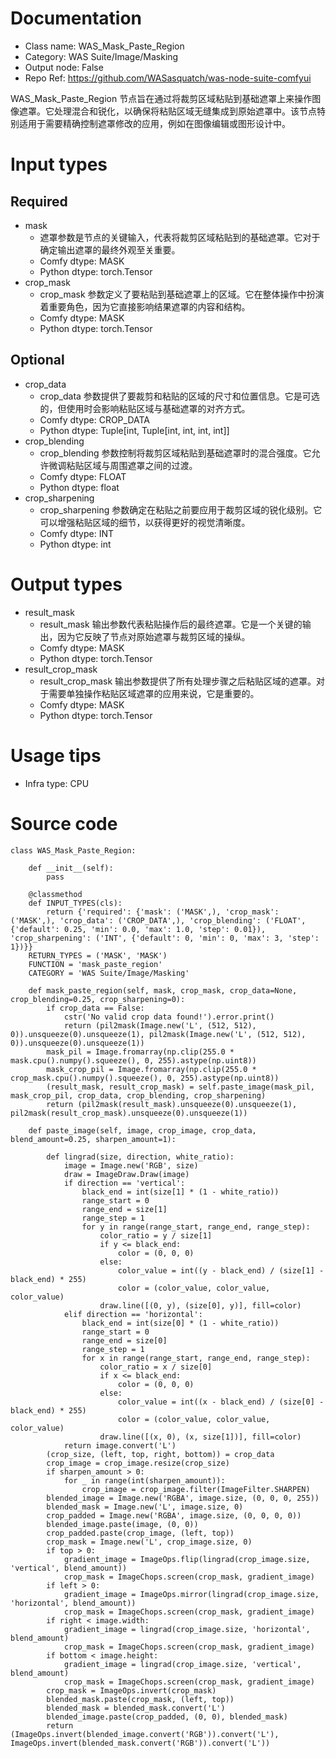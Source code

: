 # Documentation
- Class name: WAS_Mask_Paste_Region
- Category: WAS Suite/Image/Masking
- Output node: False
- Repo Ref: https://github.com/WASasquatch/was-node-suite-comfyui

WAS_Mask_Paste_Region 节点旨在通过将裁剪区域粘贴到基础遮罩上来操作图像遮罩。它处理混合和锐化，以确保将粘贴区域无缝集成到原始遮罩中。该节点特别适用于需要精确控制遮罩修改的应用，例如在图像编辑或图形设计中。

# Input types
## Required
- mask
    - 遮罩参数是节点的关键输入，代表将裁剪区域粘贴到的基础遮罩。它对于确定输出遮罩的最终外观至关重要。
    - Comfy dtype: MASK
    - Python dtype: torch.Tensor
- crop_mask
    - crop_mask 参数定义了要粘贴到基础遮罩上的区域。它在整体操作中扮演着重要角色，因为它直接影响结果遮罩的内容和结构。
    - Comfy dtype: MASK
    - Python dtype: torch.Tensor
## Optional
- crop_data
    - crop_data 参数提供了要裁剪和粘贴的区域的尺寸和位置信息。它是可选的，但使用时会影响粘贴区域与基础遮罩的对齐方式。
    - Comfy dtype: CROP_DATA
    - Python dtype: Tuple[int, Tuple[int, int, int, int]]
- crop_blending
    - crop_blending 参数控制将裁剪区域粘贴到基础遮罩时的混合强度。它允许微调粘贴区域与周围遮罩之间的过渡。
    - Comfy dtype: FLOAT
    - Python dtype: float
- crop_sharpening
    - crop_sharpening 参数确定在粘贴之前要应用于裁剪区域的锐化级别。它可以增强粘贴区域的细节，以获得更好的视觉清晰度。
    - Comfy dtype: INT
    - Python dtype: int

# Output types
- result_mask
    - result_mask 输出参数代表粘贴操作后的最终遮罩。它是一个关键的输出，因为它反映了节点对原始遮罩与裁剪区域的操纵。
    - Comfy dtype: MASK
    - Python dtype: torch.Tensor
- result_crop_mask
    - result_crop_mask 输出参数提供了所有处理步骤之后粘贴区域的遮罩。对于需要单独操作粘贴区域遮罩的应用来说，它是重要的。
    - Comfy dtype: MASK
    - Python dtype: torch.Tensor

# Usage tips
- Infra type: CPU

# Source code
```
class WAS_Mask_Paste_Region:

    def __init__(self):
        pass

    @classmethod
    def INPUT_TYPES(cls):
        return {'required': {'mask': ('MASK',), 'crop_mask': ('MASK',), 'crop_data': ('CROP_DATA',), 'crop_blending': ('FLOAT', {'default': 0.25, 'min': 0.0, 'max': 1.0, 'step': 0.01}), 'crop_sharpening': ('INT', {'default': 0, 'min': 0, 'max': 3, 'step': 1})}}
    RETURN_TYPES = ('MASK', 'MASK')
    FUNCTION = 'mask_paste_region'
    CATEGORY = 'WAS Suite/Image/Masking'

    def mask_paste_region(self, mask, crop_mask, crop_data=None, crop_blending=0.25, crop_sharpening=0):
        if crop_data == False:
            cstr('No valid crop data found!').error.print()
            return (pil2mask(Image.new('L', (512, 512), 0)).unsqueeze(0).unsqueeze(1), pil2mask(Image.new('L', (512, 512), 0)).unsqueeze(0).unsqueeze(1))
        mask_pil = Image.fromarray(np.clip(255.0 * mask.cpu().numpy().squeeze(), 0, 255).astype(np.uint8))
        mask_crop_pil = Image.fromarray(np.clip(255.0 * crop_mask.cpu().numpy().squeeze(), 0, 255).astype(np.uint8))
        (result_mask, result_crop_mask) = self.paste_image(mask_pil, mask_crop_pil, crop_data, crop_blending, crop_sharpening)
        return (pil2mask(result_mask).unsqueeze(0).unsqueeze(1), pil2mask(result_crop_mask).unsqueeze(0).unsqueeze(1))

    def paste_image(self, image, crop_image, crop_data, blend_amount=0.25, sharpen_amount=1):

        def lingrad(size, direction, white_ratio):
            image = Image.new('RGB', size)
            draw = ImageDraw.Draw(image)
            if direction == 'vertical':
                black_end = int(size[1] * (1 - white_ratio))
                range_start = 0
                range_end = size[1]
                range_step = 1
                for y in range(range_start, range_end, range_step):
                    color_ratio = y / size[1]
                    if y <= black_end:
                        color = (0, 0, 0)
                    else:
                        color_value = int((y - black_end) / (size[1] - black_end) * 255)
                        color = (color_value, color_value, color_value)
                    draw.line([(0, y), (size[0], y)], fill=color)
            elif direction == 'horizontal':
                black_end = int(size[0] * (1 - white_ratio))
                range_start = 0
                range_end = size[0]
                range_step = 1
                for x in range(range_start, range_end, range_step):
                    color_ratio = x / size[0]
                    if x <= black_end:
                        color = (0, 0, 0)
                    else:
                        color_value = int((x - black_end) / (size[0] - black_end) * 255)
                        color = (color_value, color_value, color_value)
                    draw.line([(x, 0), (x, size[1])], fill=color)
            return image.convert('L')
        (crop_size, (left, top, right, bottom)) = crop_data
        crop_image = crop_image.resize(crop_size)
        if sharpen_amount > 0:
            for _ in range(int(sharpen_amount)):
                crop_image = crop_image.filter(ImageFilter.SHARPEN)
        blended_image = Image.new('RGBA', image.size, (0, 0, 0, 255))
        blended_mask = Image.new('L', image.size, 0)
        crop_padded = Image.new('RGBA', image.size, (0, 0, 0, 0))
        blended_image.paste(image, (0, 0))
        crop_padded.paste(crop_image, (left, top))
        crop_mask = Image.new('L', crop_image.size, 0)
        if top > 0:
            gradient_image = ImageOps.flip(lingrad(crop_image.size, 'vertical', blend_amount))
            crop_mask = ImageChops.screen(crop_mask, gradient_image)
        if left > 0:
            gradient_image = ImageOps.mirror(lingrad(crop_image.size, 'horizontal', blend_amount))
            crop_mask = ImageChops.screen(crop_mask, gradient_image)
        if right < image.width:
            gradient_image = lingrad(crop_image.size, 'horizontal', blend_amount)
            crop_mask = ImageChops.screen(crop_mask, gradient_image)
        if bottom < image.height:
            gradient_image = lingrad(crop_image.size, 'vertical', blend_amount)
            crop_mask = ImageChops.screen(crop_mask, gradient_image)
        crop_mask = ImageOps.invert(crop_mask)
        blended_mask.paste(crop_mask, (left, top))
        blended_mask = blended_mask.convert('L')
        blended_image.paste(crop_padded, (0, 0), blended_mask)
        return (ImageOps.invert(blended_image.convert('RGB')).convert('L'), ImageOps.invert(blended_mask.convert('RGB')).convert('L'))
```